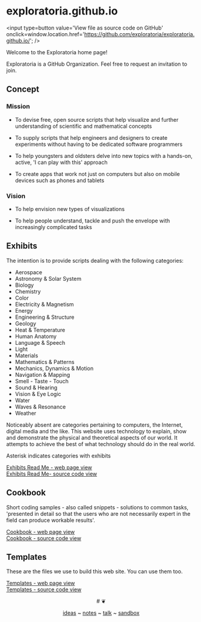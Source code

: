 exploratoria.github.io
===
<span style=display:none; >[View as web page]( http://exploratoria.github.io/ "View file as a web page." ) </span>
<input type=button value='View file as source code on GitHub' onclick=window.location.href='https://github.com/exploratoria/exploratoria.github.io/'; />

Welcome to the Exploratoria home page!

Exploratoria is a GitHub Organization. Feel free to request an invitation to join. 


## Concept

### Mission  
<!-- a statement of a rationale, applicable now as well as in the future -->
* To devise free, open source scripts that help visualize and further understanding of scientific and mathematical concepts

* To supply scripts that help engineers and designers to create experiments without having to be dedicated software programmers

* To help youngsters and oldsters delve into new topics with a hands-on, active, 'I can play with this' approach

* To create apps that work not just on computers but also on mobile devices such as phones and tablets

### Vision  
<!--  a descriptive picture of a desired future state -->

* To help envision new types of visualizations

* To help people understand, tackle and push the envelope with increasingly complicated tasks


## Exhibits

The intention is to provide scripts dealing with the following categories:

* Aerospace
* Astronomy & Solar System
* Biology
* Chemistry
* Color
* Electricity & Magnetism
* Energy
* Engineering & Structure
* Geology
* Heat & Temperature
* Human Anatomy
* Language & Speech
* Light
* Materials
* Mathematics & Patterns
* Mechanics, Dynamics & Motion
* Navigation & Mapping
* Smell - Taste - Touch
* Sound & Hearing
* Vision & Eye Logic
* Water
* Waves & Resonance
* Weather

Noticeably absent are categories pertaining to computers, the Internet, digital media and the like. 
This website uses technology to explain, show and demonstrate the physical and theoretical aspects of our world. 
It attempts to achieve the best of what technology should do in the real world.

Asterisk indicates categories with exhibits 

[Exhibits Read Me - web page view]( http://exploratoria.github.io/exhibits/ )  
[Exhibits Read Me- source code view](  https://github.com/exploratoria/exploratoria.github.io/tree/master/exhibits/ )


## Cookbook

Short coding samples - also called snippets - solutions to common tasks, 'presented in detail so that the users who are not necessarily expert in the field can produce workable results'.

[Cookbook - web page view]( http://exploratoria.github.io/cookbook/ )  
[Cookbook - source code view](  https://github.com/exploratoria/exploratoria.github.io/tree/master/cookbook/ )


## Templates

These are the files we use to build this web site. You can use them too.

[Templates - web page view]( http://exploratoria.github.io/templates/ )  
[Templates - source code view](  https://github.com/exploratoria/exploratoria.github.io/tree/master/templates/ )


<center>
# &#x2766;

[ideas]( #ideas.md ) ~ [notes]( #notes.md ) ~ [talk]( #talk.md ) ~ [sandbox]( #./sandbox/readme.md )
</center>
